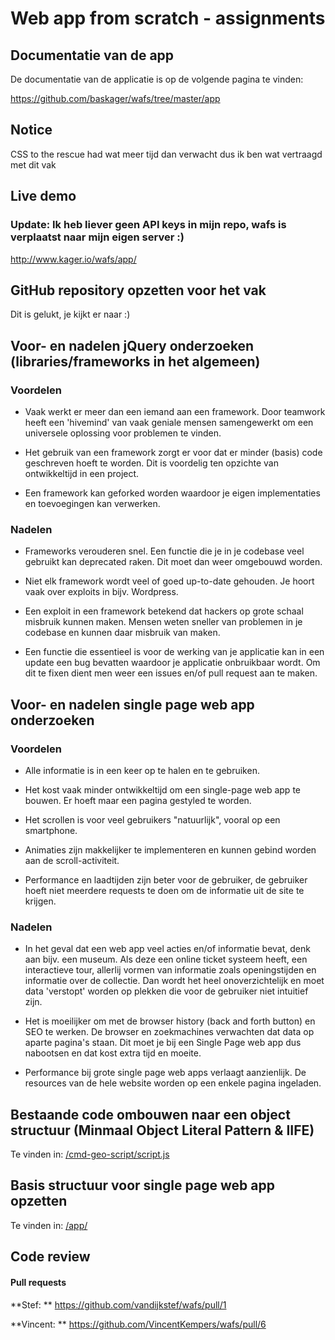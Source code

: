 # Web app from scratch - assignments

## Documentatie van de app
De documentatie van de applicatie is op de volgende pagina te vinden:

<https://github.com/baskager/wafs/tree/master/app>

## Notice
CSS to the rescue had wat meer tijd dan verwacht dus ik ben wat vertraagd met dit vak

## Live demo
### Update: Ik heb liever geen API keys in mijn repo, wafs is verplaatst naar mijn eigen server :)
<http://www.kager.io/wafs/app/>

## GitHub repository opzetten voor het vak

Dit is gelukt, je kijkt er naar :)

## Voor- en nadelen jQuery onderzoeken (libraries/frameworks in het algemeen)

### Voordelen

- Vaak werkt er meer dan een iemand aan een framework. Door teamwork heeft een 'hivemind' van vaak geniale mensen samengewerkt om een universele oplossing voor problemen te vinden.

- Het gebruik van een framework zorgt er voor dat er minder (basis) code geschreven hoeft te worden. Dit is voordelig ten opzichte van ontwikkeltijd in een project.

- Een framework kan geforked worden waardoor je eigen implementaties en toevoegingen kan verwerken.

### Nadelen

- Frameworks verouderen snel. Een functie die je in je codebase veel gebruikt kan deprecated raken. Dit moet dan weer omgebouwd worden.

- Niet elk framework wordt veel of goed up-to-date gehouden. Je hoort vaak over exploits in bijv. Wordpress.

- Een exploit in een framework betekend dat hackers op grote schaal misbruik kunnen maken. Mensen weten sneller van problemen in je codebase en kunnen daar misbruik van maken.

- Een functie die essentieel is voor de werking van je applicatie kan in een update een bug bevatten waardoor je applicatie onbruikbaar wordt. Om dit te fixen dient men weer een issues en/of pull request aan te maken.

## Voor- en nadelen single page web app onderzoeken

### Voordelen

- Alle informatie is in een keer op te halen en te gebruiken.

- Het kost vaak minder ontwikkeltijd om een single-page web app te bouwen. Er hoeft maar een pagina gestyled te worden.

- Het scrollen is voor veel gebruikers "natuurlijk", vooral op een smartphone.

- Animaties zijn makkelijker te implementeren en kunnen gebind worden aan de scroll-activiteit.

- Performance en laadtijden zijn beter voor de gebruiker, de gebruiker hoeft niet meerdere requests te doen om de informatie uit de site te krijgen.

### Nadelen

- In het geval dat een web app veel acties en/of informatie bevat, denk aan bijv. een museum. Als deze een online ticket systeem heeft, een interactieve tour, allerlij vormen van informatie zoals openingstijden en informatie over de collectie. Dan wordt het heel onoverzichtelijk en moet data 'verstopt' worden op plekken die voor de gebruiker niet intuitief zijn.

- Het is moeilijker om met de browser history (back and forth button) en SEO te werken. De browser en zoekmachines verwachten dat data op aparte pagina's staan. Dit moet je bij een Single Page web app dus nabootsen en dat kost extra tijd en moeite.

- Performance bij grote single page web apps verlaagt aanzienlijk. De resources van de hele website worden op een enkele pagina ingeladen.

## Bestaande code ombouwen naar een object structuur (Minmaal Object Literal Pattern & IIFE)

Te vinden in:  [/cmd-geo-script/script.js](https://github.com/baskager/wafs/blob/master/cmd-geo-script/script.js)

## Basis structuur voor single page web app opzetten

Te vinden in:  [/app/](https://github.com/baskager/wafs/tree/master/app)

## Code review
#### Pull requests
**Stef: ** <https://github.com/vandijkstef/wafs/pull/1>

**Vincent: ** <https://github.com/VincentKempers/wafs/pull/6>

